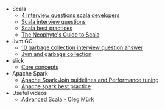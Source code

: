 * Scala
  * [4 interview questions scala developers](https://insights.dice.com/2014/09/12/4-interview-questions-scala-developers/)
  * [Scala interview questions](https://pedrorijo.com/blog/scala-interview-questions/)
  * [Scala best practices](https://github.com/alexandru/scala-best-practices)
  * [The Neophyte's Guide to Scala](https://danielwestheide.com/scala/neophytes.html)
* Jvm GC
  * [10 garbage collection interview question answer](https://javarevisited.blogspot.com/2012/10/10-garbage-collection-interview-question-answer.html)
  * [Jvm and garbage collection](https://dzone.com/articles/jvm-and-garbage-collection)
* slick
  * [Core concepts](http://slick.lightbend.com/doc/3.2.0/concepts.html)
* Apache Spark
  * [Apache Spark Join guidelines and Performance tuning](https://github.com/vaquarkhan/vk-wiki-notes/wiki/Apache-Spark-Join-guidelines-and-Performance-tuning)
  * [Apache spark best practice](https://umbertogriffo.gitbooks.io/apache-spark-best-practices-and-tuning/)
* Useful videos
  * [Advanced Scala - Oleg Mürk](https://www.youtube.com/watch?v=hC4gGCD3vlY)
